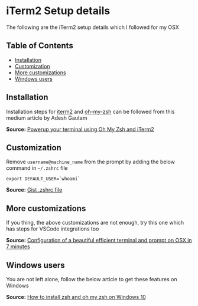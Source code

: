 # iTerm2 Setup details
The following are the iTerm2 setup details which I followed for my OSX

## Table of Contents
- [Installation](#installation)
- [Customization](#customization)
- [More customizations](#more-customizations)
- [Windows users](#windows-users)

## Installation
Installation steps for [iterm2](https://www.iterm2.com/) and [oh-my-zsh](https://github.com/robbyrussell/oh-my-zsh) can be followed from this medium article by Adesh Gautam

<b>Source:</b> [Powerup your terminal using Oh My Zsh and iTerm2](https://medium.com/swlh/power-up-your-terminal-using-oh-my-zsh-iterm2-c5a03f73a9fb)

## Customization
Remove `username@machine_name` from the prompt by adding the below command in `~/.zshrc` file
```
export DEFAULT_USER=`whoami`
```
<b>Source:</b> [Gist .zshrc file](https://gist.github.com/logicmd/4015090)

## More customizations
If you thing, the above customizations are not enough, try this one which has steps for VSCode integrations too

<b>Source:</b> [Configuration of a beautiful efficient terminal and prompt on OSX in 7 minutes](https://medium.com/@Clovis_app/configuration-of-a-beautiful-efficient-terminal-and-prompt-on-osx-in-7-minutes-827c29391961)

## Windows users
You are not left alone, follow the below article to get these features on Windows 

<b>Source:</b> [How to install zsh and oh my zsh on Windows 10](https://evdokimovm.github.io/windows/zsh/shell/syntax/highlighting/ohmyzsh/hyper/terminal/2017/02/24/how-to-install-zsh-and-oh-my-zsh-on-windows-10.html)
